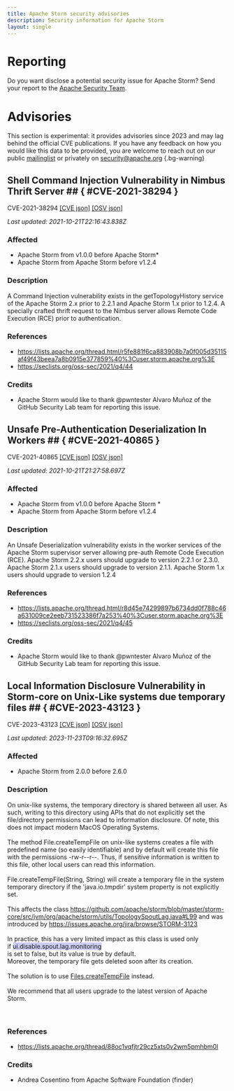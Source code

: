 ```yaml
---
title: Apache Storm security advisories
description: Security information for Apache Storm
layout: single
---
```


# Reporting

Do you want disclose a potential security issue for Apache Storm? Send your report to the [Apache Security Team](mailto:security@apache.org).

# Advisories

This section is experimental: it provides advisories since 2023 and may lag behind the official CVE publications. If you have any feedback on how you would like this data to be provided, you are welcome to reach out on our public [mailinglist](/mailinglist) or privately on [security@apache.org](mailto:security@apache.org)
{.bg-warning}

## Shell Command Injection Vulnerability in Nimbus Thrift Server ## { #CVE-2021-38294 }

CVE-2021-38294 [\[CVE json\]](./CVE-2021-38294.cve.json) [\[OSV json\]](./CVE-2021-38294.osv.json)



_Last updated: 2021-10-21T22:16:43.838Z_

### Affected

* Apache Storm from v1.0.0 before Apache Storm*
* Apache Storm from Apache Storm before v1.2.4


### Description

A Command Injection vulnerability exists in the getTopologyHistory service of the Apache Storm 2.x prior to 2.2.1 and Apache Storm 1.x prior to 1.2.4. A specially crafted thrift request to the Nimbus server allows Remote Code Execution (RCE) prior to authentication. 

### References
* https://lists.apache.org/thread.html/r5fe881f6ca883908b7a0f005d35115af49f43beea7a8b0915e377859%40%3Cuser.storm.apache.org%3E
* https://seclists.org/oss-sec/2021/q4/44


### Credits
* Apache Storm would like to thank @pwntester Alvaro Muñoz of the GitHub Security Lab team for reporting this issue.


## Unsafe Pre-Authentication Deserialization In Workers ## { #CVE-2021-40865 }

CVE-2021-40865 [\[CVE json\]](./CVE-2021-40865.cve.json) [\[OSV json\]](./CVE-2021-40865.osv.json)



_Last updated: 2021-10-21T21:27:58.697Z_

### Affected

* Apache Storm from v1.0.0 before Apache Storm *
* Apache Storm from Apache Storm before v1.2.4


### Description

An Unsafe Deserialization vulnerability exists in the worker services of the Apache Storm supervisor server allowing pre-auth Remote Code Execution (RCE).  Apache Storm 2.2.x users should upgrade to version 2.2.1 or 2.3.0. Apache Storm 2.1.x users should upgrade to version 2.1.1. Apache Storm 1.x users should upgrade to version 1.2.4

### References
* https://lists.apache.org/thread.html/r8d45e74299897b6734dd0f788c46a631009ce2eeb731523386f7a253%40%3Cuser.storm.apache.org%3E
* https://seclists.org/oss-sec/2021/q4/45


### Credits
* Apache Storm would like to thank @pwntester Alvaro Muñoz of the GitHub Security Lab team for reporting this issue.


## Local Information Disclosure Vulnerability in Storm-core on Unix-Like systems due temporary files ## { #CVE-2023-43123 }

CVE-2023-43123 [\[CVE json\]](./CVE-2023-43123.cve.json) [\[OSV json\]](./CVE-2023-43123.osv.json)



_Last updated: 2023-11-23T09:16:32.695Z_

### Affected

* Apache Storm from 2.0.0 before 2.6.0


### Description

<div>On unix-like systems, the temporary directory is shared between all user. As such, writing to this directory using APIs that do not explicitly set the file/directory permissions can lead to information disclosure. Of note, this does not impact modern MacOS Operating Systems.<br><br>The method File.createTempFile on unix-like systems creates a file with predefined name (so easily identifiable) and by default will create this file with the permissions -rw-r--r--. Thus, if sensitive information is written to this file, other local users can read this information.<br></div><div><br></div><div>File.createTempFile(String, String) will create a temporary file in the system temporary directory if the 'java.io.tmpdir' system property is not explicitly set. <br><br>This affects the class&nbsp;<a target="_blank" rel="nofollow" href="https://github.com/apache/storm/blob/master/storm-core/src/jvm/org/apache/storm/utils/TopologySpoutLag.java#L99">https://github.com/apache/storm/blob/master/storm-core/src/jvm/org/apache/storm/utils/TopologySpoutLag.java#L99</a>&nbsp;and was introduced by&nbsp;<a target="_blank" rel="nofollow" href="https://issues.apache.org/jira/browse/STORM-3123">https://issues.apache.org/jira/browse/STORM-3123</a><br></div><div><br>In practice, this has a very limited impact as this class is used only if&nbsp;<span style="background-color: rgb(206, 204, 247);">ui.disable.spout.lag.monitoring</span></div> <div><span style="background-color: var(--wht);">is set to false, but its value is true by default.<br>Moreover, the temporary file gets deleted soon after its creation.<br><br>The solution is to use&nbsp;</span><span style="background-color: var(--hig);"><a target="_blank" rel="nofollow" href="https://docs.oracle.com/en/java/javase/11/docs/api/java.base/java/nio/file/Files.html#createTempFile(java.lang.String,java.lang.String,java.nio.file.attribute.FileAttribute...)">Files.createTempFile</a></span><span style="background-color: var(--wht);">&nbsp;instead.<br><br>We recommend that all users upgrade to the latest version of Apache Storm.</span></div><div><span style="background-color: var(--wht);"><br></span></div><br>

### References
* https://lists.apache.org/thread/88oc1vqfjtr29cz5xts0v2wm5pmhbm0l


### Credits
* Andrea Cosentino from Apache Software Foundation (finder)
